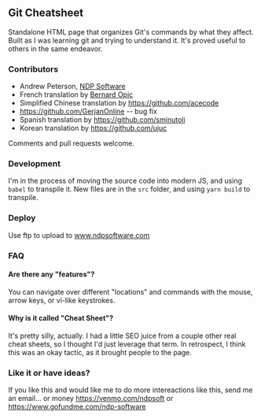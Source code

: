 ## Git Cheatsheet

Standalone HTML page that organizes Git's commands by what they affect.
Built as I was learning git and trying to understand it. It's proved useful
to others in the same endeavor.


### Contributors

* Andrew Peterson, <a href="https://ndpsoftware.com">NDP Software</a>
* French translation by <a href="https://blogs.media-tips.com/bernard.opic/">Bernard Opic</a>
* Simplified Chinese translation by https://github.com/acecode
* https://github.com/GerjanOnline -- bug fix
* Spanish translation by https://github.com/sminutoli
* Korean translation by https://github.com/ujuc

Comments and pull requests welcome.

### Development

I'm in the process of moving the source code into modern JS, and
using `babel` to transpile it. New files are in the `src` folder, and using `yarn build` to transpile.

### Deploy

Use ftp to upload to www.ndpsoftware.com

### FAQ

#### Are there any "features"?

You can navigate over different "locations" and commands with the mouse, arrow keys, or vi-like keystrokes.

#### Why is it called "Cheat Sheet"?

It's pretty silly, actually. I had a little SEO juice from a couple other real cheat sheets,
so I thought I'd just leverage that term. In retrospect, I think this was an
okay tactic, as it brought people to the page.

### Like it or have ideas?

If you like this and would like me to do more intereactions like this, send me an email... or money https://venmo.com/ndpsoft or  https://www.gofundme.com/ndp-software
